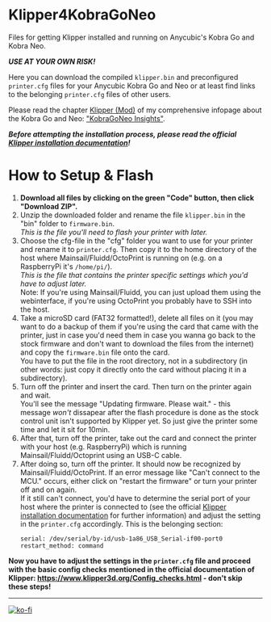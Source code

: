 # Klipper4KobraGoNeo
Files for getting Klipper installed and running on Anycubic's Kobra Go and Kobra Neo.  
  
***USE AT YOUR OWN RISK!***

Here you can download the compiled `klipper.bin` and preconfigured `printer.cfg` files for your Anycubic Kobra Go and Neo or at least find links to the belonging `printer.cfg` files of other users.  

Please read the chapter [Klipper (Mod)](https://1coderookie.github.io/KobraGoNeoInsights/firmware/fw_klipper/) of my comprehensive infopage about the Kobra Go and Neo: ["KobraGoNeo Insights"](https://1coderookie.github.io/KobraGoNeoInsights/).

***Before attempting the installation process, please read the official [Klipper installation documentation](https://www.klipper3d.org/Installation.html)!***  

# How to Setup & Flash
1. **Download all files by clicking on the green "Code" button, then click "Download ZIP".**  
2. Unzip the downloaded folder and rename the file `klipper.bin` in the "bin" folder to `firmware.bin`. <br> *This is the file you'll need to flash your printer with later.*  
3. Choose the cfg-file in the "cfg" folder you want to use for your printer and rename it to `printer.cfg`. Then copy it to the home directory of the host where Mainsail/Fluidd/OctoPrint is running on (e.g. on a RaspberryPi it's `/home/pi/`). <br> *This is the file that contains the printer specific settings which you'd have to adjust later.* <br> Note: If you're using Mainsail/Fluidd, you can just upload them using the webinterface, if you're using OctoPrint you probably have to SSH into the host.  
4. Take a microSD card (FAT32 formatted!), delete all files on it (you may want to do a backup of them if you're using the card that came with the printer, just in case you'd need them in case you wanna go back to the stock firmware and don't want to download the files from the internet) and copy the `firmware.bin` file onto the card. <br> You have to put the file in the root directory, not in a subdirectory (in other words: just copy it directly onto the card without placing it in a subdirectory). 
5. Turn off the printer and insert the card. Then turn on the printer again and wait. <br> You'll see the message "Updating firmware. Please wait." - this message *won't* dissapear after the flash procedure is done as the stock control unit isn't supported by Klipper yet. So just give the printer some time and let it sit for 10min.  
6. After that, turn off the printer, take out the card and connect the printer with your host (e.g. RaspberryPi) which is running Mainsail/Fluidd/Octoprint using an USB-C cable. 
7. After doing so, turn off the printer. It should now be recognized by Mainsail/Fluidd/OctoPrint. If an error message like "Can't connect to the MCU." occurs, either click on "restart the firmware" or turn your printer off and on again. <br> If it still can't connect, you'd have to determine the serial port of your host where the printer is connected to (see the official [Klipper installation documentation](https://www.klipper3d.org/Installation.html) for further information) and adjust the setting in the `printer.cfg` accordingly. This is the belonging section: <br> 
   ```[mcu]
   serial: /dev/serial/by-id/usb-1a86_USB_Serial-if00-port0
   restart_method: command
   ``` 


**Now you have to adjust the settings in the `printer.cfg` file and proceed with the basic config checks mentioned in the official documentation of Klipper: https://www.klipper3d.org/Config_checks.html - don't skip these steps!**

---

[![ko-fi](https://ko-fi.com/img/githubbutton_sm.svg)](https://ko-fi.com/U6U5NPB51)  

